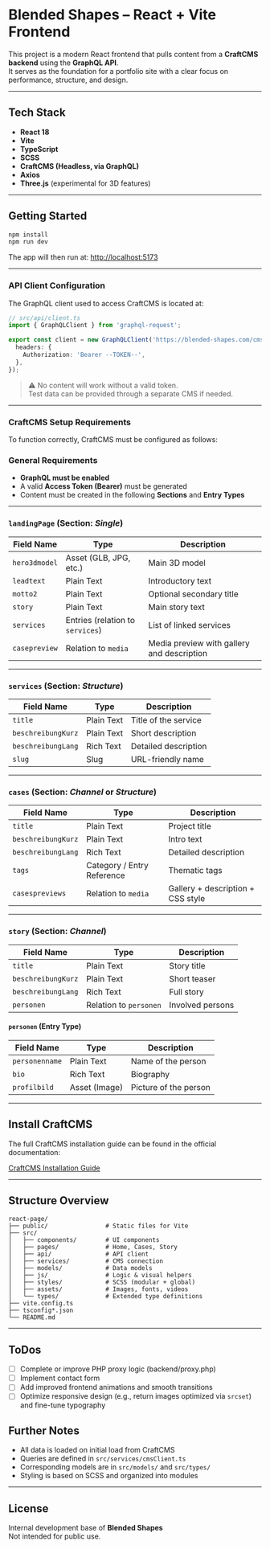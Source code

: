 # Blended Shapes – React + Vite Frontend

This project is a modern React frontend that pulls content from a **CraftCMS backend** using the **GraphQL API**.  
It serves as the foundation for a portfolio site with a clear focus on performance, structure, and design.

---

## Tech Stack

- **React 18**
- **Vite**
- **TypeScript**
- **SCSS**
- **CraftCMS (Headless, via GraphQL)**
- **Axios**
- **Three.js** (experimental for 3D features)

---

## Getting Started

```bash
npm install
npm run dev
```

The app will then run at: [http://localhost:5173](http://localhost:5173)

---

### API Client Configuration

The GraphQL client used to access CraftCMS is located at:

```ts
// src/api/client.ts
import { GraphQLClient } from 'graphql-request';

export const client = new GraphQLClient('https://blended-shapes.com/cms-blended-shapes/web/api', {
  headers: {
    Authorization: 'Bearer --TOKEN--',
  },
});
```

> ⚠️ No content will work without a valid token.  
> Test data can be provided through a separate CMS if needed.

---

### CraftCMS Setup Requirements

To function correctly, CraftCMS must be configured as follows:

### General Requirements

- **GraphQL must be enabled**
- A valid **Access Token (Bearer)** must be generated
- Content must be created in the following **Sections** and **Entry Types**

---

### `landingPage` (Section: _Single_)

| Field Name       | Type                        | Description                                           |
|------------------|-----------------------------|--------------------------------------------------------|
| `hero3dmodel`    | Asset (GLB, JPG, etc.)      | Main 3D model                                         |
| `leadtext`       | Plain Text                  | Introductory text                                     |
| `motto2`         | Plain Text                  | Optional secondary title                              |
| `story`          | Plain Text                  | Main story text                                       |
| `services`       | Entries (relation to `services`) | List of linked services                       |
| `casepreview`    | Relation to `media`         | Media preview with gallery and description            |

---

### `services` (Section: _Structure_)

| Field Name           | Type         | Description                  |
|----------------------|--------------|------------------------------|
| `title`              | Plain Text   | Title of the service         |
| `beschreibungKurz`   | Plain Text   | Short description            |
| `beschreibungLang`   | Rich Text    | Detailed description         |
| `slug`               | Slug         | URL-friendly name            |

---

### `cases` (Section: _Channel_ or _Structure_)

| Field Name           | Type         | Description                      |
|----------------------|--------------|-----------------------------------|
| `title`              | Plain Text   | Project title                     |
| `beschreibungKurz`   | Plain Text   | Intro text                        |
| `beschreibungLang`   | Rich Text    | Detailed description              |
| `tags`               | Category / Entry Reference | Thematic tags        |
| `casespreviews`      | Relation to `media` | Gallery + description + CSS style |

---

### `story` (Section: _Channel_)

| Field Name           | Type         | Description                      |
|----------------------|--------------|-----------------------------------|
| `title`              | Plain Text   | Story title                       |
| `beschreibungKurz`   | Plain Text   | Short teaser                      |
| `beschreibungLang`   | Rich Text    | Full story                        |
| `personen`           | Relation to `personen` | Involved persons         |

#### `personen` (Entry Type)

| Field Name     | Type          | Description                |
|----------------|---------------|----------------------------|
| `personenname` | Plain Text    | Name of the person         |
| `bio`          | Rich Text     | Biography                  |
| `profilbild`   | Asset (Image) | Picture of the person      |

---

## Install CraftCMS

The full CraftCMS installation guide can be found in the official documentation:

[CraftCMS Installation Guide](https://craftcms.com/docs/4.x/installation.html)

---

## Structure Overview

```text
react-page/
├── public/                # Static files for Vite
├── src/
│   ├── components/        # UI components
│   ├── pages/             # Home, Cases, Story
│   ├── api/               # API client
│   ├── services/          # CMS connection
│   ├── models/            # Data models
│   ├── js/                # Logic & visual helpers
│   ├── styles/            # SCSS (modular + global)
│   ├── assets/            # Images, fonts, videos
│   └── types/             # Extended type definitions
├── vite.config.ts
├── tsconfig*.json
└── README.md
```

---

## ToDos

- [ ] Complete or improve PHP proxy logic (backend/proxy.php)
- [ ] Implement contact form
- [ ] Add improved frontend animations and smooth transitions
- [ ] Optimize responsive design (e.g., return images optimized via `srcset`) and fine-tune typography

## Further Notes

- All data is loaded on initial load from CraftCMS
- Queries are defined in `src/services/cmsClient.ts`
- Corresponding models are in `src/models/` and `src/types/`
- Styling is based on SCSS and organized into modules

---

## License

Internal development base of **Blended Shapes**  
Not intended for public use.
